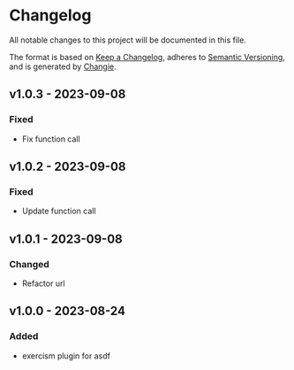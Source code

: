 # Changelog
All notable changes to this project will be documented in this file.

The format is based on [Keep a Changelog](https://keepachangelog.com/en/1.0.0/),
adheres to [Semantic Versioning](https://semver.org/spec/v2.0.0.html),
and is generated by [Changie](https://github.com/miniscruff/changie).


## v1.0.3 - 2023-09-08
### Fixed
* Fix function call

## v1.0.2 - 2023-09-08
### Fixed
* Update function call

## v1.0.1 - 2023-09-08
### Changed
* Refactor url

## v1.0.0 - 2023-08-24
### Added
* exercism plugin for asdf
